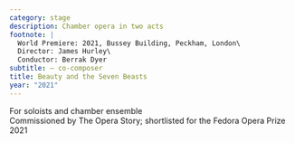 ```yaml
---
category: stage
description: Chamber opera in two acts
footnote: |
  World Premiere: 2021, Bussey Building, Peckham, London\
  Director: James Hurley\
  Conductor: Berrak Dyer
subtitle: — co-composer
title: Beauty and the Seven Beasts
year: "2021"
---
```


For soloists and chamber ensemble\
Commissioned by The Opera Story; shortlisted for the Fedora Opera Prize 2021
